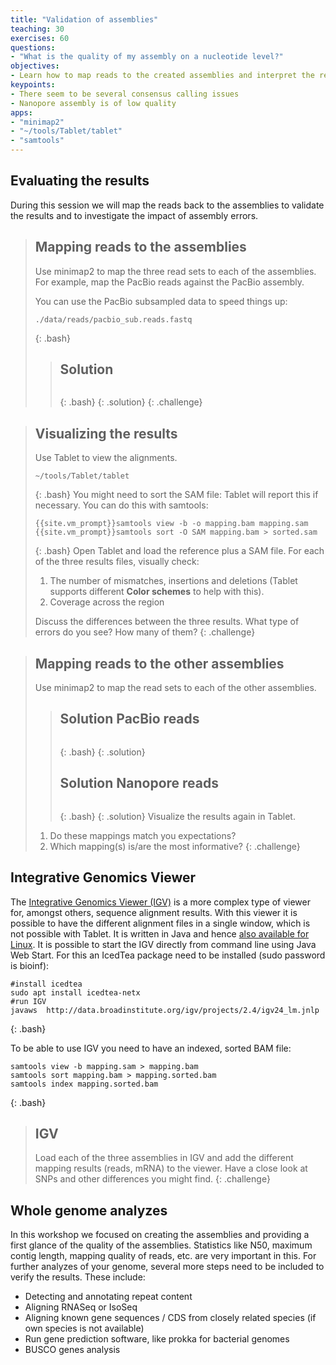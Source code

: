 ```yaml
---
title: "Validation of assemblies"
teaching: 30
exercises: 60
questions: 
- "What is the quality of my assembly on a nucleotide level?"
objectives:
- Learn how to map reads to the created assemblies and interpret the results
keypoints:
- There seem to be several consensus calling issues
- Nanopore assembly is of low quality
apps:
- "minimap2"
- "~/tools/Tablet/tablet"
- "samtools"
---
```


## Evaluating the results

During this session we will map the reads back to the assemblies to validate the results and to investigate the impact of assembly errors.

> ## Mapping reads to the assemblies
> 
> Use minimap2 to map the three read sets to each of the assemblies. For example, map the PacBio reads against the PacBio assembly.
> 
> You can use the PacBio subsampled data to speed things up:
> ~~~
> ./data/reads/pacbio_sub.reads.fastq
> ~~~
> {: .bash}
> > ## Solution
> > ~~~
> > ~~~
> > {: .bash}
> {: .solution}
{: .challenge}

> ## Visualizing the results
> Use Tablet to view the alignments.
> ~~~
> ~/tools/Tablet/tablet
> ~~~
> {: .bash}
> You might need to sort the SAM file: Tablet will report this if necessary. You can do this with samtools:
>~~~
>{{site.vm_prompt}}samtools view -b -o mapping.bam mapping.sam
>{{site.vm_prompt}}samtools sort -O SAM mapping.bam > sorted.sam
>~~~
>{: .bash}
> Open Tablet and load the reference plus a SAM file. For each of the three results files, visually check:
> 
> 1. The number of mismatches, insertions and deletions (Tablet supports different **Color schemes** to help with this).
> 2. Coverage across the region
> 
> Discuss the differences between the three results. What type of errors do you see? How many of them?
{: .challenge}

> ## Mapping reads to the other assemblies
> Use minimap2 to map the read sets to each of the other assemblies. 
> > ## Solution PacBio reads
> > ~~~
> > ~~~
> > {: .bash}
> {: .solution}
> > ## Solution Nanopore reads
> > ~~~
> > ~~~
> > {: .bash}
> {: .solution}
> Visualize the results again in Tablet. 
> 
> 1. Do these mappings match you expectations?
> 2. Which mapping(s) is/are the most informative?
{: .challenge}



## Integrative Genomics Viewer

The [Integrative Genomics Viewer (IGV)](http://software.broadinstitute.org/software/igv/home) is a more complex type of viewer for, amongst others, sequence alignment results. 
With this viewer it is possible to have the different alignment files in a single window, which is not possible with Tablet.
It is written in Java and hence [also available for Linux](http://data.broadinstitute.org/igv/projects/downloads/2.4/IGV_2.4.13.zip).
It is possible to start the IGV directly from command line using Java Web Start. For this an IcedTea package need to be installed (sudo password is bioinf):
~~~
#install icedtea
sudo apt install icedtea-netx
#run IGV
javaws  http://data.broadinstitute.org/igv/projects/2.4/igv24_lm.jnlp
~~~
{: .bash} 

To be able to use IGV you need to have an indexed, sorted BAM file:
~~~
samtools view -b mapping.sam > mapping.bam
samtools sort mapping.bam > mapping.sorted.bam
samtools index mapping.sorted.bam
~~~
{: .bash} 

> ## IGV
> Load each of the three assemblies in IGV and add the different mapping results (reads, mRNA) to the viewer.
> Have a close look at SNPs and other differences you might find.
{: .challenge}

## Whole genome analyzes

In this workshop we focused on creating the assemblies and providing a first glance of the quality of the assemblies. Statistics like N50, maximum contig length, mapping quality of reads, etc. are very important in this. For further analyzes of your genome, several more steps need to be included to verify the results. These include:

- Detecting and annotating repeat content
- Aligning RNASeq or IsoSeq
- Aligning known gene sequences / CDS from closely related species (if own species is not available)
- Run gene prediction software, like prokka for bacterial genomes
- BUSCO genes analysis


